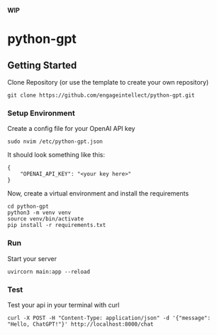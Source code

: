 **WIP**

# python-gpt

## Getting Started
Clone Repository (or use the template to create your own repository)
```
git clone https://github.com/engageintellect/python-gpt.git
```

### Setup Environment

Create a config file for your OpenAI API key
```
sudo nvim /etc/python-gpt.json
```
It should look something like this:
```
{
	"OPENAI_API_KEY": "<your key here>"
}
```

Now, create a virtual environment and install the requirements
```
cd python-gpt
python3 -m venv venv
source venv/bin/activate
pip install -r requirements.txt
```

### Run
Start your server
```
uvircorn main:app --reload
```

### Test
Test your api in your terminal with curl
```
curl -X POST -H "Content-Type: application/json" -d '{"message": "Hello, ChatGPT!"}' http://localhost:8000/chat
```

